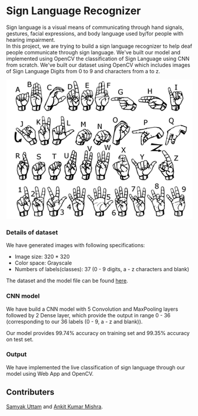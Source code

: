 # Sign Language Recognizer
Sign language is a visual means of communicating through hand signals, gestures, facial expressions, and body language used by/for people with hearing impairment.
<br/>
In this project, we are trying to build a sign language recognizer to help deaf people communicate through sign language.
We've built our model and implemented using OpenCV the classification of Sign Language using CNN from scratch.
We've built our dataset using OpenCV which includes images of Sign Language Digits from 0 to 9 and characters from a to z.

<img src = 'Web Application/static/images/signs.png'>

### Details of dataset
We have generated images with following specifications:
- Image size: 320 * 320
- Color space: Grayscale
- Numbers of labels(classes): 37 (0 - 9 digits, a - z characters and blank)

The dataset and the model file can be found [here](https://drive.google.com/drive/folders/1fJ0dQYaLPSlmh0JPRXaq0p1npojAqKIJ?usp=sharing).

### CNN model
We have build a CNN model with 5 Convolution and MaxPooling layers followed by 2 Dense layer, which provide the output in range 0 - 36 (corresponding to our 36 labels (0 - 9, a - z and blank)).

Our model provides 99.74% accuracy on training set and 99.35% accuracy on test set.

### Output
We have implemented the live classification of sign language through our model using Web App and OpenCV.

## Contributers
[Samyak Uttam](https://github.com/samyak-uttam) and [Ankit Kumar Mishra](https://github.com/anky008).